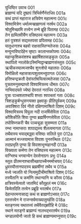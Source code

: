 युधिष्ठिर उवाच	001  
ब्राह्मण्यं यदि दुष्प्रापं त्रिभिर्वर्णैर्नराधिप	001a  
कथं प्राप्तं महाराज क्षत्रियेण महात्मना	001c  
विश्वामित्रेण धर्मात्मन्ब्राह्मणत्वं नरर्षभ	002a  
श्रोतुमिच्छामि तत्त्वेन तन्मे ब्रूहि पितामह	002c  
तेन ह्यमितवीर्येण वसिष्ठस्य महात्मनः	003a  
हतं पुत्रशतं सद्यस्तपसा प्रपितामह	003c  
यातुधानाश्च बहवो राक्षसास्तिग्मतेजसः	004a  
मन्युनाविष्टदेहेन सृष्टाः कालान्तकोपमाः	004c  
महान्कुशिकवंशश्च ब्रह्मर्षिशतसङ्कुलः	005a  
स्थापितो नरलोकेऽस्मिन्विद्वान्ब्राह्मणसंस्तुतः	005c  
ऋचीकस्यात्मजश्चैव शुनःशेपो महातपाः	006a  
विमोक्षितो महासत्रात्पशुतामभ्युपागतः	006c  
हरिश्चन्द्रक्रतौ देवांस्तोषयित्वात्मतेजसा	007a  
पुत्रतामनुसम्प्राप्तो विश्वामित्रस्य धीमतः	007c  
नाभिवादयते ज्येष्ठं देवरातं नराधिप	008a  
पुत्राः पञ्चशताश्चापि शप्ताः श्वपचतां गताः	008c  
त्रिशङ्कुर्बन्धुसन्त्यक्त इक्ष्वाकुः प्रीतिपूर्वकम्	009a  
अवाक्शिरा दिवं नीतो दक्षिणामाश्रितो दिशम्	009c  
विश्वामित्रस्य विपुला नदी राजर्षिसेविता	010a  
कौशिकीति शिवा पुण्या ब्रह्मर्षिगणसेविता	010c  
तपोविघ्नकरी चैव पञ्चचूडा सुसम्मता	011a  
रम्भा नामाप्सराः शापाद्यस्य शैलत्वमागता	011c  
तथैवास्य भयाद्बद्ध्वा वसिष्ठः सलिले पुरा	012a  
आत्मानं मज्जयामास विपाशः पुनरुत्थितः	012c  
तदाप्रभृति पुण्या हि विपाशाभून्महानदी	013a  
विख्याता कर्मणा तेन वसिष्ठस्य महात्मनः	013c  
वाग्भिश्च भगवान्येन देवसेनाग्रगः प्रभुः	014a  
स्तुतः प्रीतमनाश्चासीच्छापाच्चैनममोचयत्	014c  
ध्रुवस्यौत्तानपादस्य ब्रह्मर्षीणां तथैव च	015a  
मध्ये ज्वलति यो नित्यमुदीचीमाश्रितो दिशम्	015c  
तस्यैतानि च कर्माणि तथान्यानि च कौरव	016a  
क्षत्रियस्येत्यतो जातमिदं कौतूहलं मम	016c  
किमेतदिति तत्त्वेन प्रब्रूहि भरतर्षभ	017a  
देहान्तरमनासाद्य कथं स ब्राह्मणोऽभवत्	017c  
एतत्तत्त्वेन मे राजन्सर्वमाख्यातुमर्हसि	018a  
मतङ्गस्य यथातत्त्वं तथैवैतद्ब्रवीहि मे	018c  
स्थाने मतङ्गो ब्राह्मण्यं नालभद्भरतर्षभ	019a  
चण्डालयोनौ जातो हि कथं ब्राह्मण्यमाप्नुयात्	019c  

